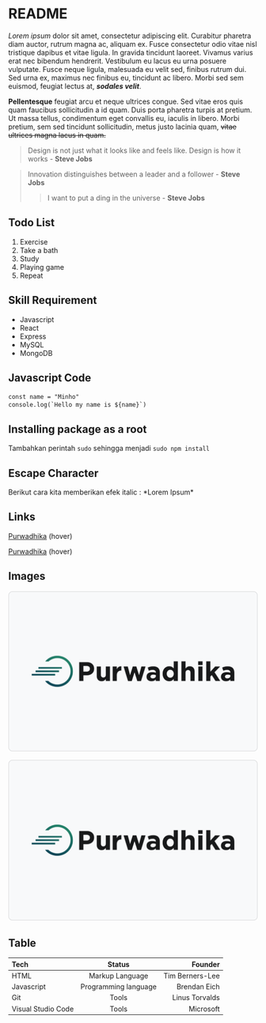 # README

*Lorem ipsum* dolor sit amet, consectetur adipiscing elit. Curabitur pharetra diam auctor, rutrum magna ac, aliquam ex. Fusce consectetur odio vitae nisl tristique dapibus et vitae ligula. In gravida tincidunt laoreet. Vivamus varius erat nec bibendum hendrerit. Vestibulum eu lacus eu urna posuere vulputate. Fusce neque ligula, malesuada eu velit sed, finibus rutrum dui. Sed urna ex, maximus nec finibus eu, tincidunt ac libero. Morbi sed sem euismod, feugiat lectus at, ***sodales velit***.

**Pellentesque** feugiat arcu et neque ultrices congue. Sed vitae eros quis quam faucibus sollicitudin a id quam. Duis porta pharetra turpis at pretium. Ut massa tellus, condimentum eget convallis eu, iaculis in libero. Morbi pretium, sem sed tincidunt sollicitudin, metus justo lacinia quam, ~~vitae ultrices magna lacus in quam.~~ 

> Design is not just what it looks like and feels like. Design is how it works - **Steve Jobs**

> Innovation distinguishes between a leader and a follower - **Steve Jobs**
>
>> I want to put a ding in the universe - **Steve Jobs**

## Todo List
1. Exercise
2. Take a bath
3. Study
4. Playing game
5. Repeat

## Skill Requirement
- Javascript
- React
- Express
- MySQL
- MongoDB

## Javascript Code
    const name = "Minho"
    console.log(`Hello my name is ${name}`)

## Installing package as a root
Tambahkan perintah `sudo` sehingga menjadi `sudo npm install`

## Escape Character
Berikut cara kita memberikan efek italic : \*Lorem Ipsum\*

## Links

[Purwadhika](https://purwadhika.com/) (hover)

[Purwadhika](https://purwadhika.com/ "Purwadhika Official") (hover)

## Images

![Purwadhika](./pics/purwadhika-logo.png)

![Purwadhika](./pics/purwadhika-logo.png "Purwadhika Official")

## Table

| Tech | Status | Founder |
| :--- | :----: | ------: |
| HTML | Markup Language | Tim Berners-Lee |
| Javascript | Programming language | Brendan Eich |
| Git | Tools | Linus Torvalds |
| Visual Studio Code | Tools | Microsoft |

